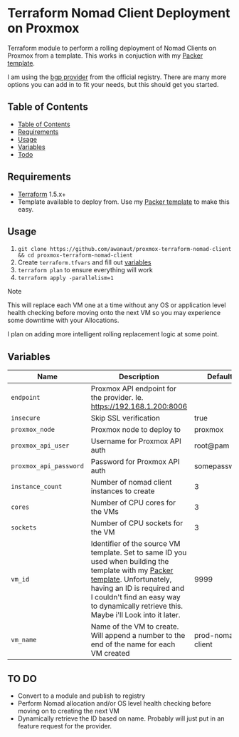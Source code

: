 # Terraform Nomad Client Deployment on Proxmox

Terraform module to perform a rolling deployment of Nomad Clients on Proxmox from a template. This works in conjuction with my [Packer template](https://github.com/awanaut/proxmox-nomad-packer-template).

I am using the [bgp provider](https://registry.terraform.io/providers/bpg/proxmox/latest/docs) from the official registry. There are many more options you can add in to fit your needs, but this should get you started.

## Table of Contents

<!-- TOC -->
  * [Table of Contents](#table-of-contents)
  * [Requirements](#requirements)
  * [Usage](#usage)
  * [Variables](#variables)
  * [Todo](#to-do)
<!-- TOC -->

## Requirements

- [Terraform](https://developer.hashicorp.com/terraform) 1.5.x+
- Template available to deploy from. Use my [Packer template](https://github.com/awanaut/proxmox-nomad-packer-template) to make this easy.


## Usage
1. ```git clone https://github.com/awanaut/proxmox-terraform-nomad-client && cd proxmox-terraform-nomad-client```
2. Create `terraform.tfvars` and fill out [variables](https://developer.hashicorp.com/terraform/language/values/variables#variable-definitions-tfvars-files)
3. `terraform plan` to ensure everything will work
4. `terraform apply -parallelism=1`

> [!NOTE]
> This will replace each VM one at a time without any OS or application level health checking before moving onto the next VM so you may experience some downtime with your Allocations.
>
> I plan on adding more intelligent rolling replacement logic at some point. 

## Variables

<!-- Include information on the variables from your pack -->
| Name  | Description   | Default |
| ---------------------------------------- | -------------------------------------------------------------------------------------------------------------------------------------- | ------- |
| `endpoint`| Proxmox API endpoint for the provider. Ie. https://192.168.1.200:8006 | |
| `insecure` | Skip SSL verification | true |
| `proxmox_node` | Proxmox node to deploy to | proxmox |
| `proxmox_api_user` |  Username for Proxmox API auth | root@pam |
|`proxmox_api_password`| Password for Proxmox API auth | somepassword |
| `instance_count`| Number of nomad client instances to create | 3 |
|`cores` | Number of CPU cores for the VMs | 3 |
| `sockets` | Number of CPU sockets for the VM| 3 |
| `vm_id` | Identifier of the source VM template. Set to same ID you used when building the template with my [Packer template](https://github.com/awanaut/proxmox-nomad-packer-template). Unfortunately, having an ID is required and I couldn't find an easy way to dynamically retrieve this. Maybe i'll Look into it later. | 9999 |
| `vm_name` | Name of the VM to create. Will append a number to the end of the name for each VM created | prod-nomad-client |

## TO DO
- Convert to a module and publish to registry
- Perform Nomad allocation and/or OS level health checking before moving on to creating the next VM
- Dynamically retrieve the ID based on name. Probably will just put in an feature request for the provider.
